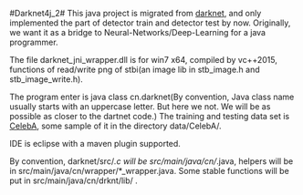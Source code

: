 #Darknet4j_2#
This java project is migrated from [darknet](https://github.com/pjreddie/darknet), and only implemented the part of detector train and detector test by now.
 Originally, we want it as a bridge to Neural-Networks/Deep-Learning for a java programmer.

The file darknet_jni_wrapper.dll is for win7 x64, compiled by vc++2015, functions of read/write png of stbi(an image lib in stb_image.h and stb_image_write.h).

The program enter is java class cn.darknet(By convention, Java class name usually starts with an uppercase letter. But here we not. We will be as possible as closer to the dartnet code.)
 The training and testing data set is [CelebA](http://mmlab.ie.cuhk.edu.hk/projects/CelebA.html), some sample of it in the directory data/CelebA/.

IDE is eclipse with a maven plugin supported.

By convention, darknet/src/*.c will be src/main/java/cn/*.java, helpers will be in src/main/java/cn/wrapper/*_wrapper.java.
 Some stable functions will be put in src/main/java/cn/drknt/lib/ .
